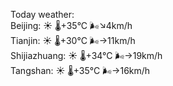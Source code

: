 Today weather:  
Beijing: ☀️   🌡️+35°C 🌬️↘4km/h  
Tianjin: ☀️   🌡️+30°C 🌬️→11km/h  
Shijiazhuang: ☀️   🌡️+34°C 🌬️→19km/h  
Tangshan: ☀️   🌡️+35°C 🌬️→16km/h  
